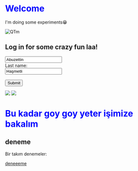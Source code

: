<html>
<head>
<meta charset="UTF-8">
</head>
<body>

<h1 style="color:blue; ">Welcome</h1>

<p>I'm doing some experiments&#128513;</p>

  
</body>
</html>

![QTm](https://user-images.githubusercontent.com/115560766/196670132-98ea2a2e-e99b-4e6d-addf-84e294f92b17.gif)


<html>
<body>
 



<h2>Log in for some crazy fun laa!</h2>

<form action="https://helix-software.ro/demo/simple-snake-game/">
  <input type="text" id="fname" name="fname" value="Abuzettin"><br>
  <label for="lname">Last name:</label><br>
  <input type="text" id="lname" name="lname" value="Haşmetli"><br><br>
  <input type="submit" value="Submit">

  
</form> 

  
</body>
</html>

[![](https://img.shields.io/badge/github-blue?style=for-the-badge)](https://github.com/emreeng)
[![](https://img.shields.io/badge/linkedin-blueviolet?style=for-the-badge)](https://www.linkedin.com/in/emre-enginda%C4%9F-4072a9218/)



<h1 style="color:blue; ">Bu kadar goy goy yeter işimize bakalım</h1>

<html>
<body>

<h2>deneme</h2>

<p>Bir takım denemeler:</p>
<p><a href="https://github.com/emreeng/deneme_website/pull/1#issue-1414985648">deneeeme</a></p>

</body>
</html> 





